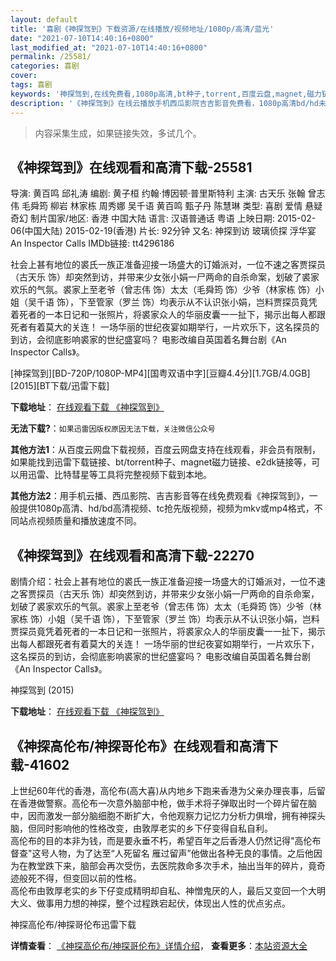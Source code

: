 ```yaml
---
layout: default
title: '喜剧《神探驾到》下载资源/在线播放/视频地址/1080p/高清/蓝光'
date: "2021-07-10T14:40:16+0800"
last_modified_at: "2021-07-10T14:40:16+0800"
permalink: /25581/
categories: 喜剧
cover:
tags: 喜剧
keywords: '神探驾到,在线免费看,1080p高清,bt种子,torrent,百度云盘,magnet,磁力链,迅雷下载资源'
description: '《神探驾到》在线云播放手机西瓜影院吉吉影音免费看，1080p高清bd/hd未删减完整版和tc抢先枪版，mkv/mp4格式，附带bt/torrent种子、magnet/磁力链、百度云盘、网盘资源迅雷下载链接'
---
```


>内容采集生成，如果链接失效，多试几个。


## 《神探驾到》在线观看和高清下载-25581

导演: 黄百鸣 邱礼涛 编剧: 黄子桓 约翰·博因顿·普里斯特利 主演: 古天乐 张翰 曾志伟 毛舜筠 柳岩 林家栋 周秀娜 吴千语 黄百鸣 甄子丹 陈慧琳 类型: 喜剧 爱情 悬疑 奇幻 制片国家/地区: 香港 中国大陆 语言: 汉语普通话 粤语 上映日期: 2015-02-06(中国大陆) 2015-02-19(香港) 片长: 92分钟 又名: 神探到访 玻璃侦探 浮华宴 An Inspector Calls IMDb链接: tt4296186

社会上甚有地位的裘氏一族正准备迎接一场盛大的订婚派对，一位不速之客贾探员（古天乐 饰）却突然到访，并带来少女张小娟一尸两命的自杀命案，划破了裘家欢乐的气氛。裘家上至老爷（曾志伟 饰）太太（毛舜筠 饰）少爷（林家栋 饰）小姐（吴千语 饰），下至管家（罗兰 饰）均表示从不认识张小娟，岂料贾探员竟凭着死者的一本日记和一张照片，将裘家众人的华丽皮囊一一扯下，揭示出每人都跟死者有着莫大的关连！ 一场华丽的世纪夜宴如期举行，一片欢乐下，这名探员的到访，会彻底影响裘家的世纪盛宴吗？ 电影改编自英国着名舞台剧《An Inspector Calls》。


[神探驾到][BD-720P/1080P-MP4][国粤双语中字][豆瓣4.4分][1.7GB/4.0GB][2015][BT下载/迅雷下载]

**下载地址**： [在线观看下载 《神探驾到》](https://www.btdx8.com/torrent/an_inspector_calls_2015.html) 


**无法下载?**：`如果迅雷因版权原因无法下载，关注微信公众号 `

**其他方法1**：从百度云网盘下载视频，百度云网盘支持在线观看，非会员有限制，如果能找到迅雷下载链接、bt/torrent种子、magnet磁力链接、e2dk链接等，可以用迅雷、比特彗星等工具将完整视频下载到本地。

**其他方法2**：用手机云播、西瓜影院、吉吉影音等在线免费观看《神探驾到》，一般提供1080p高清、hd/bd高清视频、tc抢先版视频，视频为mkv或mp4格式，不同站点视频质量和播放速度不同。


## 《神探驾到》在线观看和高清下载-22270

剧情介绍：社会上甚有地位的裘氏一族正准备迎接一场盛大的订婚派对，一位不速之客贾探员（古天乐 饰）却突然到访，并带来少女张小娟一尸两命的自杀命案，划破了裘家欢乐的气氛。裘家上至老爷（曾志伟 饰）太太（毛舜筠 饰）少爷（林家栋 饰）小姐（吴千语 饰），下至管家（罗兰 饰）均表示从不认识张小娟，岂料贾探员竟凭着死者的一本日记和一张照片，将裘家众人的华丽皮囊一一扯下，揭示出每人都跟死者有着莫大的关连！   一场华丽的世纪夜宴如期举行，一片欢乐下，这名探员的到访，会彻底影响裘家的世纪盛宴吗？   电影改编自英国着名舞台剧《An Inspector Calls》。


神探驾到 (2015)

**下载地址**： [在线观看下载 《神探驾到》](https://www.btbtdy.me/btdy/dy609.html) 


## 《神探高伦布/神探哥伦布》在线观看和高清下载-41602

上世纪60年代的香港，高伦布(高大喜)从内地乡下跑来香港为父亲办理丧事，后留在香港做警察。高伦布一次意外脑部中枪，做手术将子弹取出时一个碎片留在脑中，因而激发一部分脑细胞不断扩大，令他观察力记忆力分析力俱增，拥有神探头脑，但同时影响他的性格改变，由敦厚老实的乡下仔变得自私自利。<br /> 高伦布的目的本非为钱，而是要永垂不朽，希望百年之后香港人仍然记得"高伦布督查"这号人物，为了达至&ldquo;人死留名 雁过留声”他做出各种无良的事情。之后他因为在教堂跌下来，脑部会再次受伤，去医院救命多次手术，抽出当年的碎片，竟奇迹般死不得，但变回以前的性格。<br /> 高伦布由敦厚老实的乡下仔变成精明却自私、神憎鬼厌的人，最后又变回一个大明大义、做事用力想的神探，整个过程跌宕起伏，体现出人性的优点劣点。<br />


神探高伦布/神探哥伦布迅雷下载

**详情查看**： [《神探高伦布/神探哥伦布》详情介绍](/movie/41602/)， **查看更多**：[本站资源大全](/movie/t/all/)

